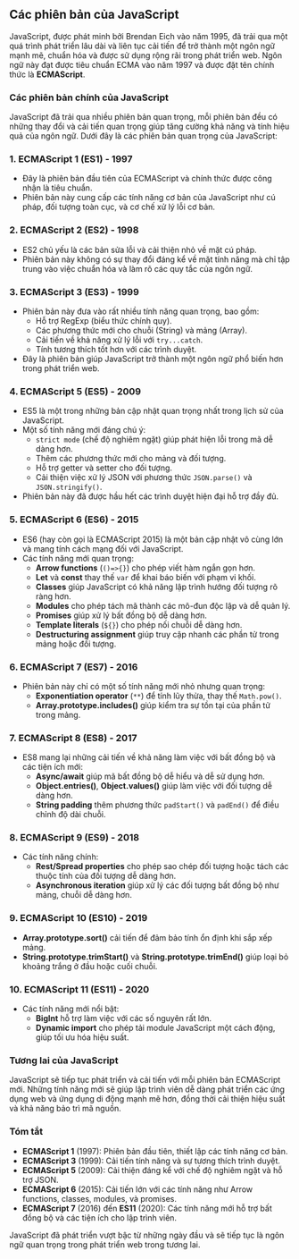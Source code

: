 ## Các phiên bản của JavaScript

JavaScript, được phát minh bởi Brendan Eich vào năm 1995, đã trải qua một quá trình phát triển lâu dài và liên tục cải tiến để trở thành một ngôn ngữ mạnh mẽ, chuẩn hóa và được sử dụng rộng rãi trong phát triển web. Ngôn ngữ này đạt được tiêu chuẩn ECMA vào năm 1997 và được đặt tên chính thức là **ECMAScript**. 

### Các phiên bản chính của JavaScript

JavaScript đã trải qua nhiều phiên bản quan trọng, mỗi phiên bản đều có những thay đổi và cải tiến quan trọng giúp tăng cường khả năng và tính hiệu quả của ngôn ngữ. Dưới đây là các phiên bản quan trọng của JavaScript:

### 1. **ECMAScript 1 (ES1) - 1997**

- Đây là phiên bản đầu tiên của ECMAScript và chính thức được công nhận là tiêu chuẩn.
- Phiên bản này cung cấp các tính năng cơ bản của JavaScript như cú pháp, đối tượng toàn cục, và cơ chế xử lý lỗi cơ bản.

### 2. **ECMAScript 2 (ES2) - 1998**

- ES2 chủ yếu là các bản sửa lỗi và cải thiện nhỏ về mặt cú pháp.
- Phiên bản này không có sự thay đổi đáng kể về mặt tính năng mà chỉ tập trung vào việc chuẩn hóa và làm rõ các quy tắc của ngôn ngữ.

### 3. **ECMAScript 3 (ES3) - 1999**

- Phiên bản này đưa vào rất nhiều tính năng quan trọng, bao gồm:
  - Hỗ trợ RegExp (biểu thức chính quy).
  - Các phương thức mới cho chuỗi (String) và mảng (Array).
  - Cải tiến về khả năng xử lý lỗi với `try...catch`.
  - Tính tương thích tốt hơn với các trình duyệt.
- Đây là phiên bản giúp JavaScript trở thành một ngôn ngữ phổ biến hơn trong phát triển web.

### 4. **ECMAScript 5 (ES5) - 2009**

- ES5 là một trong những bản cập nhật quan trọng nhất trong lịch sử của JavaScript.
- Một số tính năng mới đáng chú ý:
  - `strict mode` (chế độ nghiêm ngặt) giúp phát hiện lỗi trong mã dễ dàng hơn.
  - Thêm các phương thức mới cho mảng và đối tượng.
  - Hỗ trợ getter và setter cho đối tượng.
  - Cải thiện việc xử lý JSON với phương thức `JSON.parse()` và `JSON.stringify()`.
- Phiên bản này đã được hầu hết các trình duyệt hiện đại hỗ trợ đầy đủ.

### 5. **ECMAScript 6 (ES6) - 2015**

- ES6 (hay còn gọi là ECMAScript 2015) là một bản cập nhật vô cùng lớn và mang tính cách mạng đối với JavaScript.
- Các tính năng mới quan trọng:
  - **Arrow functions** (`()=>{}`) cho phép viết hàm ngắn gọn hơn.
  - **Let** và **const** thay thế `var` để khai báo biến với phạm vi khối.
  - **Classes** giúp JavaScript có khả năng lập trình hướng đối tượng rõ ràng hơn.
  - **Modules** cho phép tách mã thành các mô-đun độc lập và dễ quản lý.
  - **Promises** giúp xử lý bất đồng bộ dễ dàng hơn.
  - **Template literals** (`${}`) cho phép nối chuỗi dễ dàng hơn.
  - **Destructuring assignment** giúp truy cập nhanh các phần tử trong mảng hoặc đối tượng.

### 6. **ECMAScript 7 (ES7) - 2016**

- Phiên bản này chỉ có một số tính năng mới nhỏ nhưng quan trọng:
  - **Exponentiation operator** (`**`) để tính lũy thừa, thay thế `Math.pow()`.
  - **Array.prototype.includes()** giúp kiểm tra sự tồn tại của phần tử trong mảng.

### 7. **ECMAScript 8 (ES8) - 2017**

- ES8 mang lại những cải tiến về khả năng làm việc với bất đồng bộ và các tiện ích mới:
  - **Async/await** giúp mã bất đồng bộ dễ hiểu và dễ sử dụng hơn.
  - **Object.entries()**, **Object.values()** giúp làm việc với đối tượng dễ dàng hơn.
  - **String padding** thêm phương thức `padStart()` và `padEnd()` để điều chỉnh độ dài chuỗi.

### 8. **ECMAScript 9 (ES9) - 2018**

- Các tính năng chính:
  - **Rest/Spread properties** cho phép sao chép đối tượng hoặc tách các thuộc tính của đối tượng dễ dàng hơn.
  - **Asynchronous iteration** giúp xử lý các đối tượng bất đồng bộ như mảng, chuỗi dễ dàng hơn.

### 9. **ECMAScript 10 (ES10) - 2019**

- **Array.prototype.sort()** cải tiến để đảm bảo tính ổn định khi sắp xếp mảng.
- **String.prototype.trimStart()** và **String.prototype.trimEnd()** giúp loại bỏ khoảng trắng ở đầu hoặc cuối chuỗi.

### 10. **ECMAScript 11 (ES11) - 2020**

- Các tính năng mới nổi bật:
  - **BigInt** hỗ trợ làm việc với các số nguyên rất lớn.
  - **Dynamic import** cho phép tải module JavaScript một cách động, giúp tối ưu hóa hiệu suất.

### Tương lai của JavaScript

JavaScript sẽ tiếp tục phát triển và cải tiến với mỗi phiên bản ECMAScript mới. Những tính năng mới sẽ giúp lập trình viên dễ dàng phát triển các ứng dụng web và ứng dụng di động mạnh mẽ hơn, đồng thời cải thiện hiệu suất và khả năng bảo trì mã nguồn.

### Tóm tắt

- **ECMAScript 1** (1997): Phiên bản đầu tiên, thiết lập các tính năng cơ bản.
- **ECMAScript 3** (1999): Cải tiến tính năng và sự tương thích trình duyệt.
- **ECMAScript 5** (2009): Cải thiện đáng kể với chế độ nghiêm ngặt và hỗ trợ JSON.
- **ECMAScript 6** (2015): Cải tiến lớn với các tính năng như Arrow functions, classes, modules, và promises.
- **ECMAScript 7** (2016) đến **ES11** (2020): Các tính năng mới hỗ trợ bất đồng bộ và các tiện ích cho lập trình viên.

JavaScript đã phát triển vượt bậc từ những ngày đầu và sẽ tiếp tục là ngôn ngữ quan trọng trong phát triển web trong tương lai.
